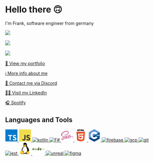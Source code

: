 # Hello there 🙃

I'm Frank, software engineer from germany

<p>
<picture>
<source 
  srcset="https://github-readme-stats-zeta-bice-58.vercel.app/api?username=Frank-Mayer&show_icons=true&theme=github_dark&count_private=true"
  media="(prefers-color-scheme: dark)"
/>
<source
  srcset="https://github-readme-stats-zeta-bice-58.vercel.app/api?username=Frank-Mayer&show_icons=true&theme=default&count_private=true"
  media="(prefers-color-scheme: light)"
/>
<source
  srcset="https://github-readme-stats-zeta-bice-58.vercel.app/api?username=Frank-Mayer&show_icons=true&theme=transparent&count_private=true"
  media="(prefers-color-scheme: no-preference)"
/>
<img src="https://github-readme-stats-zeta-bice-58.vercel.app/api?username=Frank-Mayer&show_icons=true&theme=transparent&count_private=true" />
</picture>
</p>

<p>
<picture>
<source 
  srcset="https://github-readme-stats-zeta-bice-58.vercel.app/api/top-langs?username=Frank-Mayer&show_icons=true&theme=github_dark&count_private=true&layout=compact"
  media="(prefers-color-scheme: dark)"
/>
<source
  srcset="https://github-readme-stats-zeta-bice-58.vercel.app/api/top-langs?username=Frank-Mayer&show_icons=true&theme=default&count_private=true&layout=compact"
  media="(prefers-color-scheme: light)"
/>
<source
  srcset="https://github-readme-stats-zeta-bice-58.vercel.app/api/top-langs?username=Frank-Mayer&show_icons=true&theme=transparent&count_private=true&layout=compact"
  media="(prefers-color-scheme: no-preference)"
/>
<img src="https://github-readme-stats-zeta-bice-58.vercel.app/api/top-langs?username=Frank-Mayer&show_icons=true&theme=transparent&count_private=true&layout=compact" />
</picture>
</p>

<p>
<picture>
<source 
  srcset="https://github-readme-stats-zeta-bice-58.vercel.app/api/wakatime?username=tsukinoko&show_icons=true&theme=github_dark&count_private=true&layout=compact"
  media="(prefers-color-scheme: dark)"
/>
<source
  srcset="https://github-readme-stats-zeta-bice-58.vercel.app/api/wakatime?username=tsukinoko&show_icons=true&theme=default&count_private=true&layout=compact"
  media="(prefers-color-scheme: light)"
/>
<source
  srcset="https://github-readme-stats-zeta-bice-58.vercel.app/api/wakatime?username=tsukinoko&show_icons=true&theme=transparent&count_private=true&layout=compact"
  media="(prefers-color-scheme: no-preference)"
/>
<img src="https://github-readme-stats-zeta-bice-58.vercel.app/api/wakatime?username=tsukinoko&show_icons=true&theme=transparent&count_private=true&layout=compact" />
</picture>
</p>

[👀 View my portfolio](https://www.frank-mayer.io/portfolio)

[ℹ️ More info about me](https://www.frank-mayer.io)

[💬 Contact me via Discord](https://discordapp.com/users/383628783187394561)

[👨‍💻 Visit my LinkedIn](https://www.linkedin.com/in/frank-mayer-b85677214)

[🎧 Spotify](https://open.spotify.com/user/u73d67nen42ugnzo2zucxqotd?si=9f0df48fb51c42f5)

## Languages and Tools

<a href="https://www.typescriptlang.org" target="_blank" rel="noreferrer" title="TypeScript">
  <img
    src="https://raw.githubusercontent.com/devicons/devicon/master/icons/typescript/typescript-original.svg"
    alt="typescript"
    width="40"
    height="40"
  />
</a>
<a href="https://developer.mozilla.org/en-US/docs/Web/JavaScript" target="_blank" rel="noreferrer" title="JavaScript">
  <img
    src="https://raw.githubusercontent.com/devicons/devicon/master/icons/javascript/javascript-original.svg"
    alt="javascript"
    width="40"
    height="40"
  />
</a>
<a href="https://kotlinlang.org" target="_blank" rel="noreferrer" title="Kotlin">
  <img
    src="https://www.vectorlogo.zone/logos/kotlinlang/kotlinlang-icon.svg"
    alt="kotlin"
    width="40"
    height="40"
  />
</a>
<a href="https://fsharp.org" target="_blank" rel="noreferrer" title="F#">
  <img
    src="https://fsharp.org/img/logo/fsharp.svg"
    alt="F#"
    width="40"
    height="40"
  />
</a>
<a href="https://sass-lang.com" target="_blank" rel="noreferrer" title="Sass/Scss">
  <img
    src="https://raw.githubusercontent.com/devicons/devicon/master/icons/sass/sass-original.svg"
    alt="sass"
    width="40"
    height="40"
  />
</a>
<a href="https://www.w3.org/html" target="_blank" rel="noreferrer" title="HTML5">
  <img
    src="https://raw.githubusercontent.com/devicons/devicon/master/icons/html5/html5-original-wordmark.svg"
    alt="html5"
    width="40"
    height="40"
  />
</a>
<a href="https://www.w3schools.com/cpp" target="_blank" rel="noreferrer" title="C++">
  <img
    src="https://raw.githubusercontent.com/devicons/devicon/master/icons/cplusplus/cplusplus-original.svg"
    alt="cplusplus"
    width="40"
    height="40"
  />
</a>
<a href="https://firebase.google.com" target="_blank" rel="noreferrer" title="Google Firebase">
  <img
    src="https://www.vectorlogo.zone/logos/firebase/firebase-icon.svg"
    alt="firebase"
    width="40"
    height="40"
  />
</a>
<a href="https://cloud.google.com" target="_blank" rel="noreferrer" title="Google Cloud">
  <img
    src="https://www.vectorlogo.zone/logos/google_cloud/google_cloud-icon.svg"
    alt="gcp"
    width="40"
    height="40"
  />
</a>
<a href="https://git-scm.com" target="_blank" rel="noreferrer" title="Git">
  <img
    src="https://www.vectorlogo.zone/logos/git-scm/git-scm-icon.svg"
    alt="git"
    width="40"
    height="40"
  />
</a>
<a href="https://jestjs.io" target="_blank" rel="noreferrer" title="Jest">
  <img
    src="https://www.vectorlogo.zone/logos/jestjsio/jestjsio-icon.svg"
    alt="jest"
    width="40"
    height="40"
  />
</a>
<a href="https://www.linux.org" target="_blank" rel="noreferrer" title="Linux">
  <img
    src="https://raw.githubusercontent.com/devicons/devicon/master/icons/linux/linux-original.svg"
    alt="linux"
    width="40"
    height="40"
  />
</a>
<a href="https://nodejs.org" target="_blank" rel="noreferrer" title="Node.js">
  <img
    src="https://raw.githubusercontent.com/devicons/devicon/master/icons/nodejs/nodejs-original-wordmark.svg"
    alt="nodejs"
    width="40"
    height="40"
  />
</a>
<a href="https://unrealengine.com" target="_blank" rel="noreferrer" title="Unreal Engine 4 & 5">
  <img
    src="https://raw.githubusercontent.com/kenangundogan/fontisto/036b7eca71aab1bef8e6a0518f7329f13ed62f6b/icons/svg/brand/unreal-engine.svg"
    alt="unreal"
    width="40"
    height="40"
  />
</a>
<a href="https://www.figma.com" target="_blank" rel="noreferrer" title="Figma">
  <img
    src="https://www.vectorlogo.zone/logos/figma/figma-icon.svg"
    alt="figma"
    width="40"
    height="40"
  />
</a>
